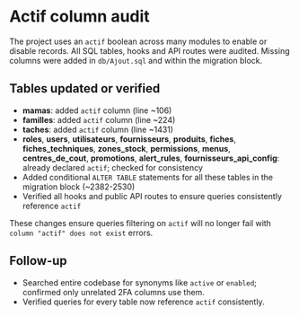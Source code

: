 # Actif column audit

The project uses an `actif` boolean across many modules to enable or disable records. All SQL tables, hooks and API routes were audited. Missing columns were added in `db/Ajout.sql` and within the migration block.

## Tables updated or verified
- **mamas**: added `actif` column (line ~106)
- **familles**: added `actif` column (line ~224)
- **taches**: added `actif` column (line ~1431)
- **roles**, **users**, **utilisateurs**, **fournisseurs**, **produits**, **fiches**, **fiches_techniques**, **zones_stock**, **permissions**, **menus**, **centres_de_cout**, **promotions**, **alert_rules**, **fournisseurs_api_config**: already declared `actif`; checked for consistency
- Added conditional `ALTER TABLE` statements for all these tables in the migration block (~2382-2530)
- Verified all hooks and public API routes to ensure queries consistently reference `actif`

These changes ensure queries filtering on `actif` will no longer fail with `column "actif" does not exist` errors.

## Follow-up
- Searched entire codebase for synonyms like `active` or `enabled`; confirmed only unrelated 2FA columns use them.
- Verified queries for every table now reference `actif` consistently.
